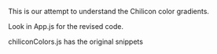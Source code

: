 This is our attempt to understand the Chilicon color gradients.

Look in App.js for the revised code.

chiliconColors.js has the original snippets